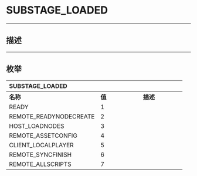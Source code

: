 # SUBSTAGE_LOADED

------------------------------------------------------------------------------------------
## 描述



------------------------------------------------------------------------------------------
## 枚举

|<div style="width:200px">SUBSTAGE_LOADED</div>|<div style="width:100px"></div>|<div style="width:100px"></div>|
|:---|:---|:---|
|**名称**|**值**|**描述**|
|READY|1||
|REMOTE_READYNODECREATE|2||
|HOST_LOADNODES|3||
|REMOTE_ASSETCONFIG|4||
|CLIENT_LOCALPLAYER|5||
|REMOTE_SYNCFINISH|6||
|REMOTE_ALLSCRIPTS|7||
